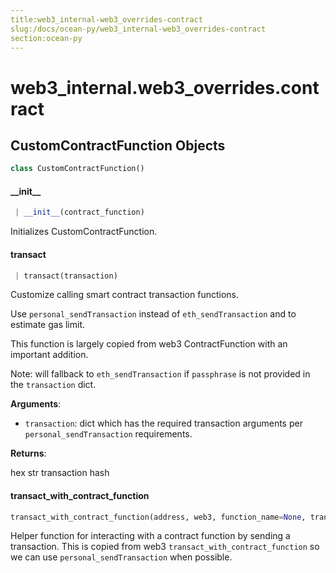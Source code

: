 ```yaml
---
title:web3_internal-web3_overrides-contract
slug:/docs/ocean-py/web3_internal-web3_overrides-contract
section:ocean-py
---
```

<a name="web3_internal.web3_overrides.contract"></a>
# web3\_internal.web3\_overrides.contract

<a name="web3_internal.web3_overrides.contract.CustomContractFunction"></a>
## CustomContractFunction Objects

```python
class CustomContractFunction()
```

<a name="web3_internal.web3_overrides.contract.CustomContractFunction.__init__"></a>
#### \_\_init\_\_

```python
 | __init__(contract_function)
```

Initializes CustomContractFunction.

<a name="web3_internal.web3_overrides.contract.CustomContractFunction.transact"></a>
#### transact

```python
 | transact(transaction)
```

Customize calling smart contract transaction functions.

Use `personal_sendTransaction` instead of `eth_sendTransaction` and to estimate gas limit.

This function is largely copied from web3 ContractFunction with an important addition.

Note: will fallback to `eth_sendTransaction` if `passphrase` is not provided in the
`transaction` dict.

**Arguments**:

- `transaction`: dict which has the required transaction arguments per
`personal_sendTransaction` requirements.

**Returns**:

hex str transaction hash

<a name="web3_internal.web3_overrides.contract.transact_with_contract_function"></a>
#### transact\_with\_contract\_function

```python
transact_with_contract_function(address, web3, function_name=None, transaction=None, contract_abi=None, fn_abi=None, *args, **kwargs, *, ,)
```

Helper function for interacting with a contract function by sending a
transaction. This is copied from web3 `transact_with_contract_function`
so we can use `personal_sendTransaction` when possible.

